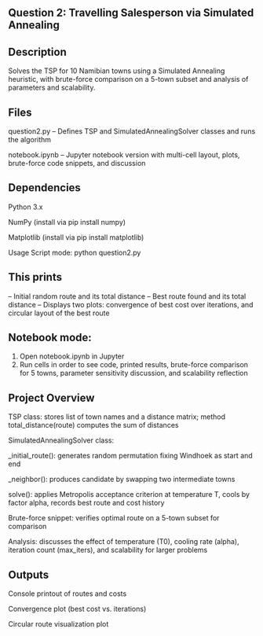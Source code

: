 Question 2: Travelling Salesperson via Simulated Annealing
-

Description
-
Solves the TSP for 10 Namibian towns using a Simulated Annealing heuristic, with brute-force comparison on a 5-town subset and analysis of parameters and scalability.


Files
-
question2.py – Defines TSP and SimulatedAnnealingSolver classes and runs the algorithm

notebook.ipynb – Jupyter notebook version with multi-cell layout, plots, brute-force code snippets, and discussion


Dependencies
-
Python 3.x

NumPy (install via pip install numpy)

Matplotlib (install via pip install matplotlib)


Usage
Script mode:
python question2.py

This prints
-
– Initial random route and its total distance
– Best route found and its total distance
– Displays two plots: convergence of best cost over iterations, and circular layout of the best route

Notebook mode:
-
1.	Open notebook.ipynb in Jupyter
2.	Run cells in order to see code, printed results, brute-force comparison for 5 towns, parameter sensitivity discussion, and scalability reflection

Project Overview
-
TSP class: stores list of town names and a distance matrix; method total_distance(route) computes the sum of distances

SimulatedAnnealingSolver class:

_initial_route(): generates random permutation fixing Windhoek as start and end

_neighbor(): produces candidate by swapping two intermediate towns

solve(): applies Metropolis acceptance criterion at temperature T, cools by factor alpha, records best route and cost history

Brute-force snippet: verifies optimal route on a 5-town subset for comparison

Analysis: discusses the effect of temperature (T0), cooling rate (alpha), iteration count (max_iters), and scalability for larger problems


Outputs
-

Console printout of routes and costs

Convergence plot (best cost vs. iterations)

Circular route visualization plot


